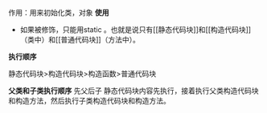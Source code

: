 作用：用来初始化类，对象
**使用**
- 如果被修饰，只能用static 。也就是说只有[[静态代码块]]和[[构造代码块]]（类中）和[[普通代码块]]（方法中）。

**执行顺序**

静态代码块>构造代码块>构造函数>普通代码块

**父类和子类执行顺序**
先父后子 静态代码块内容先执行，接着执行父类构造代码块和构造方法，然后执行子类构造代码块和构造方法。
